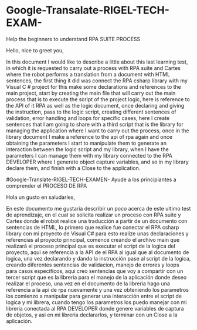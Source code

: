 # Google-Transalate-RIGEL-TECH-EXAM-
Help the beginners to understand RPA SUITE PROCESS


Hello, nice to greet you,


In this document I would like to describe a little about this last learning test, in which it is requested to carry out a process with RPA
suite and Cartes where the robot performs a translation from a document with HTML sentences, the first thing it did was connect
the RPA csharp library with my Visual C # project for this make some declarations and references to the main project, start by creating
the main file that will carry out the main process that is to execute the script of the project logic, here is reference to the API of it
RPA as well as the logic document, once declaring and giving the instruction, pass to the logic script, creating different sentences
of validation, error handling and loops for specific cases, here I create sentences that I am going to share with a third script that is the
library for managing the application where I want to carry out the process, once in the library document I make a reference to the api
of rpa again and once obtaining the parameters I start to manipulate them to generate an interaction between the logic script and my
library, when I have the parameters I can manage them with my library connected to the RPA DEVELOPER where I generate object capture variables,
and so in my library declare them, and finish with a Close to the application.



#Google-Translate-RIGEL-TECH-EXAMEN-
Ayude a los principiantes a comprender el PROCESO DE RPA


Hola un gusto en saludarles,


En este documento me gustaria describir un poco acerca de este ultimo test de aprendizaje, en el cual se solicita realizar un proceso con RPA
suite y Cartes donde el robot realice una traducción a partir de un documento con sentencias de HTML, lo primero que realice fue conectar
el RPA csharp library con mi proyecto de Visual C# para esto realize unas declaraciones y referencias al proyecto principal, comence creando
el archivo main que realizará el proceso principal que es executar el script de la logica del proyecto, aqui se referencia a la API de el
RPA al igual que al documento de logica, una vez declarando y dando la instrucción pase al script de la logica, creando diferentes sentencias
de validacion, manejo de errores y loops para casos especificos, aqui creo sentencias que voy a compartir con un tercer script que es la 
libreria para el manejo de la aplicación donde deseo realizar el proceso, una vez en el documento de la libreria hago una referencia a la api
de rpa nuevamente y una vez obteniendo los parametros los comienzo a manipular para generar una interacción entre el script de logica y mi
librera, cuando tengo los parametros los puedo manejar con mi libreria conectada al RPA DEVELOPER donde genere variables de captura de objetos,
y asi en mi libreria declararlos, y terminar con un Close a la aplicación.


